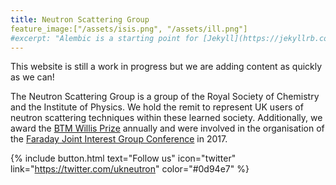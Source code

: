 ```yaml
---
title: Neutron Scattering Group
feature_image:["/assets/isis.png", "/assets/ill.png"]
#excerpt: "Alembic is a starting point for [Jekyll](https://jekyllrb.com/) projects. Rather than starting from scratch, this boilerplate is designed to get the ball rolling immediately. Install it, configure it, tweak it, push it."
---
```


This website is still a work in progress but we are adding content as quickly as we can!

The Neutron Scattering Group is a group of the Royal Society of Chemistry and the Institute of Physics.
We hold the remit to represent UK users of neutron scattering techniques within these learned society.
Additionally, we award the [BTM Willis Prize](./willis) annually and were involved in the organisation of the [Faraday Joint Interest Group Conference](https://warwick.ac.uk/fac/sci/chemistry/news/events/faraday2017/) in 2017.

{% include button.html text="Follow us" icon="twitter" link="https://twitter.com/ukneutron" color="#0d94e7" %}
